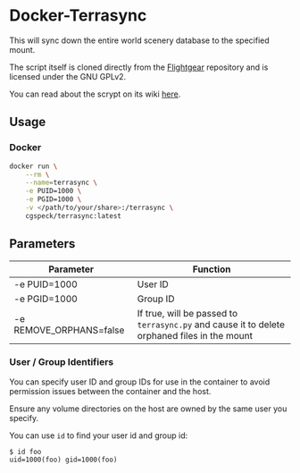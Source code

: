 # Docker-Terrasync

This will sync down the entire world scenery database to the specified mount.

The script itself is cloned directly from the [Flightgear](https://sourceforge.net/p/flightgear/flightgear/ci/next/tree/scripts/python/) repository and is licensed under the GNU GPLv2.

You can read about the scrypt on its wiki [here](http://wiki.flightgear.org/TerraSync).

## Usage

### Docker

```bash
docker run \
    --rm \
    --name=terrasync \
    -e PUID=1000 \
    -e PGID=1000 \
    -v </path/to/your/share>:/terrasync \
    cgspeck/terrasync:latest
```

## Parameters

Parameter | Function
--- | ---
-e PUID=1000 | User ID
-e PGID=1000 | Group ID
-e REMOVE_ORPHANS=false | If true, will be passed to `terrasync.py` and cause it to delete orphaned files in the mount

### User / Group Identifiers

You can specify user ID and group IDs for use in the container to avoid permission issues between the container and the host.

Ensure any volume directories on the host are owned by the same user you specify.

You can use `id` to find your user id and group id:

```
$ id foo
uid=1000(foo) gid=1000(foo)
```
